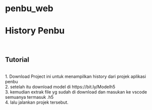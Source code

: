 # penbu_web
<h1>History Penbu</h1><br>
<h2>Tutorial</h2><br>
1. Download Project ini untuk menampilkan history dari projek aplikasi penbu<br>
2. setelah itu download model di https://bit.ly/Modelh5<br>
3. kemudian extrak file yg sudah di download dan masukan ke vscode semuanya termasuk .h5<br>
4. lalu jalankan projek tersebut.<br>

